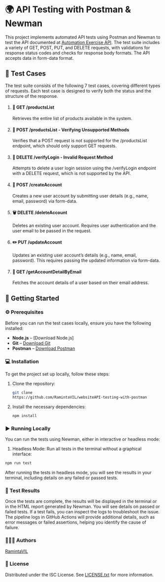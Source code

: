 # 🌍 API Testing with Postman & Newman

This project implements automated API tests using Postman and Newman to test the API documented at [Automation Exercise API](https://automationexercise.com/api_list). The test suite includes a variety of GET, POST, PUT, and DELETE requests, with validations for response status codes and checks for response body formats. The API accepts data in form-data format.

## 🧪 Test Cases

The test suite consists of the following 7 test cases, covering different types of requests. Each test case is designed to verify both the status and the structure of the response.

1. #### 🛒 GET /productsList

    Retrieves the entire list of products available in the system.

2. #### 🚫 POST /productsList - Verifying Unsupported Methods

    Verifies that a POST request is not supported for the /productsList endpoint, which should only support GET requests.

3. #### 🔑 DELETE /verifyLogin - Invalid Request Method

    Attempts to delete a user login session using the /verifyLogin endpoint with a DELETE request, which is not supported by the API.

4. #### 👤 POST /createAccount

    Creates a new user account by submitting user details (e.g., name, email, password) via form-data.

5. #### 🗑 DELETE /deleteAccount

    Deletes an existing user account. Requires user authentication and the user email to be passed in the request.

6. #### ✏️ PUT /updateAccount

    Updates an existing user account’s details (e.g., name, email, password). This requires passing the updated information via form-data.

7. #### 📧 GET /getAccountDetailByEmail
    Fetches the account details of a user based on their email address.

## 🚀 Getting Started

### ⚙️ Prerequisites

Before you can run the test cases locally, ensure you have the following installed:

-   **Node.js** – [Download Node.js]
-   **Git** – [Download Git](https://git-scm.com)
-   **Postman** – [Download Postman](https://www.postman.com/downloads/)

### 💻 Installation

To get the project set up locally, follow these steps:

1. Clone the repository:
    ```bash
    git clone
    https://github.com/RamintaVIL/websiteAPI-testing-with-postman
    ```
2. Install the necessary dependencies:
    ```bash
    npm install
    ```

### ▶️ Running Locally

You can run the tests using Newman, either in interactive or headless mode:

1. Headless Mode:
   Run all tests in the terminal without a graphical interface:

```bash
npm run test
```

After running the tests in headless mode, you will see the results in your terminal, including details on any failed or passed tests.

### 📝 Test Results

Once the tests are complete, the results will be displayed in the terminal or in the HTML report generated by Newman. You will see details on passed or failed tests. If a test fails, you can inspect the logs to troubleshoot the issue. The pipeline logs in GitHub Actions will provide additional details, such as error messages or failed assertions, helping you identify the cause of failure.

### 🙋🏽‍♀️ Authors

[RamintaVIL](https://github.com/RamintaVIL)

### 📜 License

Distributed under the ISC License. See [LICENSE.txt](./LICENSE.txt) for more information.
